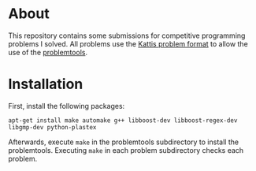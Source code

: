 # About

This repository contains some submissions for competitive programming problems I solved. All problems use the [Kattis problem format](http://www.problemarchive.org/wiki/index.php/Problem_Format) to allow the use of the [problemtools](https://github.com/Kattis/problemtools).

# Installation

First, install the following packages:

```
apt-get install make automake g++ libboost-dev libboost-regex-dev libgmp-dev python-plastex
```

Afterwards, execute `make` in the problemtools subdirectory to install the problemtools. Executing `make` in each problem subdirectory checks each problem.

